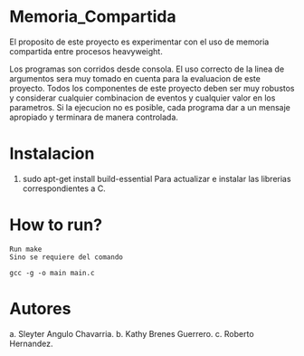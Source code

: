 # Memoria_Compartida

El proposito de este proyecto es experimentar con el uso de memoria compartida entre procesos heavyweight. 

Los programas son corridos desde consola. El uso correcto de la linea de argumentos sera muy tomado en cuenta para la evaluacion de este proyecto. Todos los componentes de este proyecto deben ser muy robustos y considerar cualquier combinacion de eventos y cualquier valor en los parametros. Si la ejecucion no es posible, cada programa dar a un mensaje apropiado y terminara de manera controlada.


# Instalacion

1. sudo apt-get install build-essential 
   Para actualizar e instalar las librerias correspondientes a C.


# How to run?

	Run make
	Sino se requiere del comando 

	gcc -g -o main main.c 
	
# Autores

a. Sleyter Angulo Chavarria.
b. Kathy Brenes Guerrero.
c. Roberto Hernandez.
